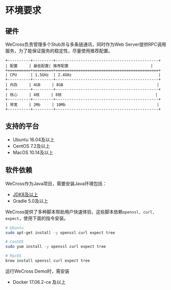 # 环境要求

## 硬件

WeCross负责管理多个Stub并与多条链通讯，同时作为Web Server提供RPC调用服务，为了能保证服务的稳定性，尽量使用推荐配置。

```eval_rst
+----------+---------+---------------------------------------------+
| 配置     | 最低配置| 推荐配置                                    |
+==========+=========+=============================================+
| CPU      | 1.5GHz  | 2.4GHz                                      |
+----------+---------+---------------------------------------------+
| 内存     | 4GB     | 8GB                                         |
+----------+---------+---------------------------------------------+
| 核心     | 4核     | 8核                                         |
+----------+---------+---------------------------------------------+
| 带宽     | 2Mb     | 10Mb                                        |
+----------+---------+---------------------------------------------+
```

## 支持的平台

- Ubuntu 16.04及以上
- CentOS 7.2及以上
- MacOS 10.14及以上

## 软件依赖

WeCross作为Java项目，需要安装Java环境包括：
- [JDK8及以上](https://fisco-bcos-documentation.readthedocs.io/zh_CN/latest/docs/sdk/java_sdk.html#id1)
- Gradle 5.0及以上

WeCross提供了多种脚本帮助用户快速体验，这些脚本依赖`openssl, curl, expect`，使用下面的指令安装。

```bash
# Ubuntu
sudo apt-get install -y openssl curl expect tree

# CentOS
sudo yum install -y openssl curl expect tree

# MacOS
brew install openssl curl expect tree
```

运行WeCross Demo时，需安装

* Docker 17.06.2-ce 及以上